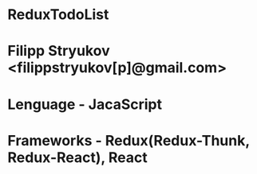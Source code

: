 # ReduxTodoList

# Filipp Stryukov <filippstryukov[p]@gmail.com>

# Lenguage - JacaScript
# Frameworks - Redux(Redux-Thunk, Redux-React), React
